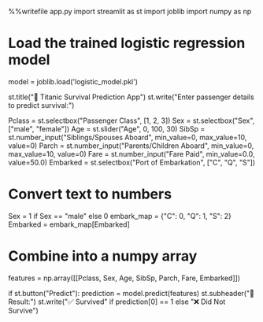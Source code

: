 %%writefile app.py
import streamlit as st
import joblib
import numpy as np

# Load the trained logistic regression model
model = joblib.load('logistic_model.pkl')

st.title("🚢 Titanic Survival Prediction App")
st.write("Enter passenger details to predict survival:")

Pclass = st.selectbox("Passenger Class", [1, 2, 3])
Sex = st.selectbox("Sex", ["male", "female"])
Age = st.slider("Age", 0, 100, 30)
SibSp = st.number_input("Siblings/Spouses Aboard", min_value=0, max_value=10, value=0)
Parch = st.number_input("Parents/Children Aboard", min_value=0, max_value=10, value=0)
Fare = st.number_input("Fare Paid", min_value=0.0, value=50.0)
Embarked = st.selectbox("Port of Embarkation", ["C", "Q", "S"])

# Convert text to numbers
Sex = 1 if Sex == "male" else 0
embark_map = {"C": 0, "Q": 1, "S": 2}
Embarked = embark_map[Embarked]

# Combine into a numpy array
features = np.array([[Pclass, Sex, Age, SibSp, Parch, Fare, Embarked]])

if st.button("Predict"):
    prediction = model.predict(features)
    st.subheader("🎯 Result:")
    st.write("✅ Survived" if prediction[0] == 1 else "❌ Did Not Survive")
